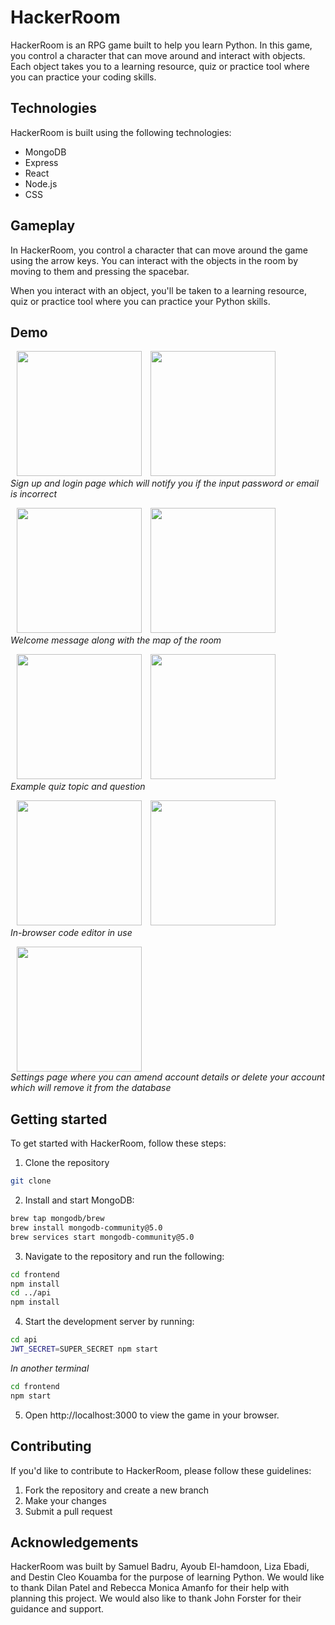 # HackerRoom

HackerRoom is an RPG game built to help you learn Python. In this game, you control a character that can move around and interact with objects. Each object takes you to a learning resource, quiz or practice tool where you can practice your coding skills.

## Technologies
HackerRoom is built using the following technologies:

- MongoDB
- Express
- React
- Node.js
- CSS

## Gameplay
In HackerRoom, you control a character that can move around the game using the arrow keys. You can interact with the objects in the room by moving to them and pressing the spacebar.

When you interact with an object, you'll be taken to a learning resource, quiz or practice tool where you can practice your Python skills. 

## Demo
<p float="left">
  <img height="200" hspace="10" src="https://github.com/lizaebadi/HackerRoom/assets/111182585/1336ff12-65a1-4ec5-ab62-bfb93966342b">
  <img height="200"  src="https://github.com/lizaebadi/HackerRoom/assets/111182585/722be085-77ed-4af3-964c-72c11efe36cb"><br/>
  <em>Sign up and login page which will notify you if the input password or email is incorrect</em>
</p>

<p float="left">
  <img  height="200" hspace="10" src="https://github.com/lizaebadi/HackerRoom/assets/111182585/e2a5973e-9cd0-4023-82ed-f5b6759c2814" >
  <img height="200" src="https://github.com/lizaebadi/HackerRoom/assets/111182585/71ece715-c250-4235-9779-25d1a78e73a5" ><br/>
   <em>Welcome message along with the map of the room</em>
</p>

<p float="left">
  <img  height="200" hspace="10" src="https://github.com/lizaebadi/HackerRoom/assets/111182585/32a08b09-3a65-4b3b-b239-6e2413d11cfa" >
  <img height="200" src="https://github.com/lizaebadi/HackerRoom/assets/111182585/d9e5aa3a-fb8a-438c-9f43-4c9b45a196eb" ><br/>
  <em>Example quiz topic and question</em>
</p>

<p float="left">
  <img  height="200" hspace="10" src="https://github.com/lizaebadi/HackerRoom/assets/111182585/b04d29ff-3b99-4042-a3d9-3798153f7f37" >
  <img height="200" src="https://github.com/lizaebadi/HackerRoom/assets/111182585/d6dc5e86-707f-46ff-9014-aed3d41d8267" ><br/>
  <em>In-browser code editor in use</em>
</p>

<p float="left">
  <img  height="200" hspace="10" src="https://github.com/lizaebadi/HackerRoom/assets/111182585/b6436399-57ec-4b23-ac24-39aec2a42cc0" ><br/>
  <em>Settings page where you can amend account details or delete your account which will remove it from the database</em>
</p>

## Getting started
To get started with HackerRoom, follow these steps:

1. Clone the repository
```bash
git clone
```
2. Install and start MongoDB:
```bash
brew tap mongodb/brew
brew install mongodb-community@5.0
brew services start mongodb-community@5.0
```
3. Navigate to the repository and run the following:
```bash
cd frontend
npm install
cd ../api
npm install
```
4. Start the development server by running:
```bash
cd api
JWT_SECRET=SUPER_SECRET npm start
```
  *In another terminal*
```bash
cd frontend
npm start
```
5. Open http://localhost:3000 to view the game in your browser.

## Contributing
If you'd like to contribute to HackerRoom, please follow these guidelines:

1. Fork the repository and create a new branch
2. Make your changes
3. Submit a pull request

## Acknowledgements
HackerRoom was built by Samuel Badru, Ayoub El-hamdoon, Liza Ebadi, and Destin Cleo Kouamba for the purpose of learning Python. We would like to thank Dilan Patel and Rebecca Monica Amanfo for their help with planning this project. We would also like to thank John Forster for their guidance and support. 
